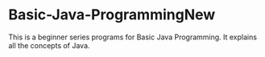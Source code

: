 # Basic-Java-ProgrammingNew

This is a beginner series programs for Basic Java Programming.
It explains all the concepts of Java.
